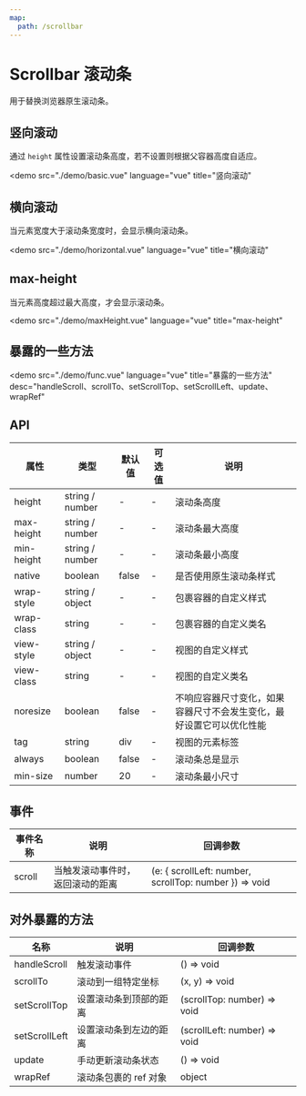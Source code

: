 ```yaml
---
map:
  path: /scrollbar
---
```


# Scrollbar 滚动条

用于替换浏览器原生滚动条。

## 竖向滚动

通过 `height` 属性设置滚动条高度，若不设置则根据父容器高度自适应。

<demo src="./demo/basic.vue"
  language="vue"
  title="竖向滚动"
  >
</demo>

## 横向滚动

当元素宽度大于滚动条宽度时，会显示横向滚动条。

<demo src="./demo/horizontal.vue"
  language="vue"
  title="横向滚动"
  >
</demo>

## max-height

当元素高度超过最大高度，才会显示滚动条。

<demo src="./demo/maxHeight.vue"
  language="vue"
  title="max-height"
  >
</demo>

## 暴露的一些方法

<demo src="./demo/func.vue"
  language="vue"
  title="暴露的一些方法"
  desc="handleScroll、scrollTo、setScrollTop、setScrollLeft、update、wrapRef"
  >
</demo>

## API

| 属性               | 类型                                                      | 默认值  | 可选值 | 说明                     |
| ------------------ | --------------------------------------------------------- | ------- | ------ | ------------------------ |
| height      | string / number                                              | -  |  -    |  滚动条高度 |
| max-height      | string / number                                              | -  |  -    |  滚动条最大高度 |
| min-height      | string / number                                              | -  |  -    |  滚动条最小高度 |
| native      | boolean                                              | false  |  -    |  是否使用原生滚动条样式 |
| wrap-style      | string / object                                            | -  |  -    |  包裹容器的自定义样式 |
| wrap-class      | string                                              | -  |  -    |  包裹容器的自定义类名 |
| view-style      | string / object                                             | -  |  -    |  视图的自定义样式 |
| view-class      | string                                             | -  |  -    |  视图的自定义类名 |
| noresize     | boolean                                             | false  |  -    |  不响应容器尺寸变化，如果容器尺寸不会发生变化，最好设置它可以优化性能 |
| tag      | string                                             | div  |  -    |  视图的元素标签 |
| always     | boolean                                             | false  |  -    |  滚动条总是显示 |
| min-size     | number                                             | 20  |  -    |  滚动条最小尺寸 |

## 事件

| 事件名称 | 说明                                 | 回调参数    |
| -------- | ------------------------------------ | ----------- |
| scroll   | 当触发滚动事件时，返回滚动的距离 | (e: { scrollLeft: number, scrollTop: number }) => void |

## 对外暴露的方法

| 名称 | 说明                                 | 回调参数    |
| -------- | ------------------------------------ | ----------- |
| handleScroll   | 触发滚动事件 | () => void |
| scrollTo   | 滚动到一组特定坐标 | (x, y) => void |
| setScrollTop   | 设置滚动条到顶部的距离 | (scrollTop: number) => void |
| setScrollLeft   | 设置滚动条到左边的距离 | (scrollLeft: number) => void |
| update   | 手动更新滚动条状态 | () => void |
| wrapRef   | 滚动条包裹的 ref 对象 | object |

